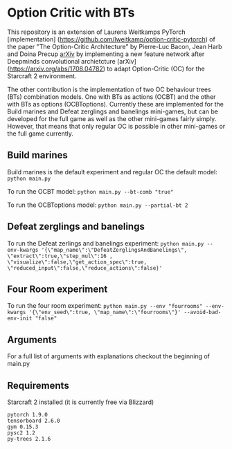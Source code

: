 # Option Critic with BTs 
This repository is an extension of Laurens Weitkamps PyTorch [implementation] (https://github.com/lweitkamp/option-critic-pytorch) of the paper "The Option-Critic Architecture" by Pierre-Luc Bacon, Jean Harb and Doina Precup [arXiv](https://arxiv.org/abs/1609.05140) by implementing a new feature network after Deepminds convolutional archietcture [arXiv] (https://arxiv.org/abs/1708.04782) to adapt Option-Critic (OC) for the Starcraft 2 environment. 

The other contribution is the implementation of two OC behaviour trees (BTs) combination models. One with BTs as actions (OCBT) and the other with BTs as options (OCBToptions). Currently these are implemented for the Build marines and Defeat zerglings and banelings mini-games, but can be developed for the full game as well as the other mini-games fairly simply. However, that means that only regular OC is possible in other mini-games or the full game currently. 

## Build marines
Build marines is the default experiment and regular OC the default model:
```python main.py ```

To run the OCBT model:
```python main.py --bt-comb "true"```

To run the OCBToptions model:
```python main.py --partial-bt 2```
## Defeat zerglings and banelings
To run the Defeat zerlings and banelings experiment:
```python main.py --env-kwargs '{\"map_name\":\"DefeatZerglingsAndBanelings\", \"extract\":true,\"step_mul\":16 , \"visualize\":false,\"get_action_spec\":true, \"reduced_input\":false,\"reduce_actions\":false}'```


## Four Room experiment
To run the four room experiment:
```python main.py --env "fourrooms" --env-kwargs '{\"env_seed\":true, \"map_name\":\"fourrooms\"}' --avoid-bad-env-init "false"```
## Arguments
For a full list of arguments with explanations checkout the beginning of main.py

## Requirements
Starcraft 2 installed (it is currently free via Blizzard)

```
pytorch 1.9.0
tensorboard 2.6.0
gym 0.15.3
pysc2 1.2
py-trees 2.1.6
```
